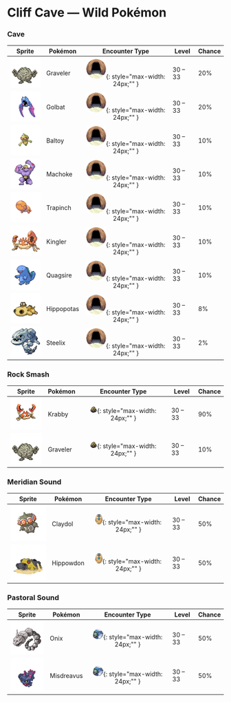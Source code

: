 # Cliff Cave — Wild Pokémon

### Cave

| Sprite | Pokémon | Encounter Type | Level | Chance |
|:------:|---------|:--------------:|-------|--------|
| ![Graveler](../../assets/sprites/graveler/front.gif "Graveler") | Graveler | ![Cave](../../assets/encounter_types/cave.png "Cave"){: style="max-width: 24px;"" } | 30 – 33 | 20% |
| ![Golbat](../../assets/sprites/golbat/front.gif "Golbat") | Golbat | ![Cave](../../assets/encounter_types/cave.png "Cave"){: style="max-width: 24px;"" } | 30 – 33 | 20% |
| ![Baltoy](../../assets/sprites/baltoy/front.gif "Baltoy") | Baltoy | ![Cave](../../assets/encounter_types/cave.png "Cave"){: style="max-width: 24px;"" } | 30 – 33 | 10% |
| ![Machoke](../../assets/sprites/machoke/front.gif "Machoke") | Machoke | ![Cave](../../assets/encounter_types/cave.png "Cave"){: style="max-width: 24px;"" } | 30 – 33 | 10% |
| ![Trapinch](../../assets/sprites/trapinch/front.gif "Trapinch") | Trapinch | ![Cave](../../assets/encounter_types/cave.png "Cave"){: style="max-width: 24px;"" } | 30 – 33 | 10% |
| ![Kingler](../../assets/sprites/kingler/front.gif "Kingler") | Kingler | ![Cave](../../assets/encounter_types/cave.png "Cave"){: style="max-width: 24px;"" } | 30 – 33 | 10% |
| ![Quagsire](../../assets/sprites/quagsire/front.gif "Quagsire") | Quagsire | ![Cave](../../assets/encounter_types/cave.png "Cave"){: style="max-width: 24px;"" } | 30 – 33 | 10% |
| ![Hippopotas](../../assets/sprites/hippopotas/front.gif "Hippopotas") | Hippopotas | ![Cave](../../assets/encounter_types/cave.png "Cave"){: style="max-width: 24px;"" } | 30 – 33 | 8% |
| ![Steelix](../../assets/sprites/steelix/front.gif "Steelix") | Steelix | ![Cave](../../assets/encounter_types/cave.png "Cave"){: style="max-width: 24px;"" } | 30 – 33 | 2% |

### Rock Smash

| Sprite | Pokémon | Encounter Type | Level | Chance |
|:------:|---------|:--------------:|-------|--------|
| ![Krabby](../../assets/sprites/krabby/front.gif "Krabby") | Krabby | ![Rock Smash](../../assets/encounter_types/rock_smash.png "Rock Smash"){: style="max-width: 24px;"" } | 30 – 33 | 90% |
| ![Graveler](../../assets/sprites/graveler/front.gif "Graveler") | Graveler | ![Rock Smash](../../assets/encounter_types/rock_smash.png "Rock Smash"){: style="max-width: 24px;"" } | 30 – 33 | 10% |

### Meridian Sound

| Sprite | Pokémon | Encounter Type | Level | Chance |
|:------:|---------|:--------------:|-------|--------|
| ![Claydol](../../assets/sprites/claydol/front.gif "Claydol") | Claydol | ![Meridian Sound](../../assets/encounter_types/meridian_sound.png "Meridian Sound"){: style="max-width: 24px;"" } | 30 – 33 | 50% |
| ![Hippowdon](../../assets/sprites/hippowdon/front.gif "Hippowdon") | Hippowdon | ![Meridian Sound](../../assets/encounter_types/meridian_sound.png "Meridian Sound"){: style="max-width: 24px;"" } | 30 – 33 | 50% |

### Pastoral Sound

| Sprite | Pokémon | Encounter Type | Level | Chance |
|:------:|---------|:--------------:|-------|--------|
| ![Onix](../../assets/sprites/onix/front.gif "Onix") | Onix | ![Pastoral Sound](../../assets/encounter_types/pastoral_sound.png "Pastoral Sound"){: style="max-width: 24px;"" } | 30 – 33 | 50% |
| ![Misdreavus](../../assets/sprites/misdreavus/front.gif "Misdreavus") | Misdreavus | ![Pastoral Sound](../../assets/encounter_types/pastoral_sound.png "Pastoral Sound"){: style="max-width: 24px;"" } | 30 – 33 | 50% |

